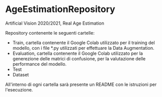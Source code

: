 # AgeEstimationRepository
Artificial Vision 2020/2021, Real Age Estimation

Repository contenente le seguenti cartelle:
* Train, cartella contenente il Google Colab utilizzato per il training del modello, con i file *.py utilizzati per effettuare la Data Augmentation.
* Evaluation, cartella contenente il Google Colab utilizzato per la generezione delle matrici di confusione, per la valutazione delle performance del modello.
* Test 
* Dataset

All'interno di ogni cartella sarà presente un README con le istruzioni per l'esecuzione.
